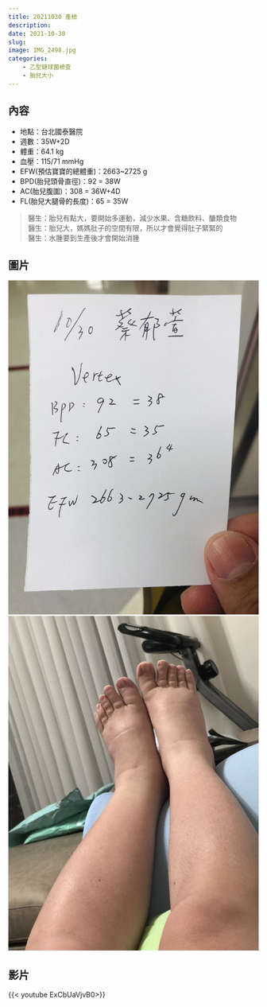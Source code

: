 ```yaml
---
title: 20211030 產檢
description: 
date: 2021-10-30
slug: 
image: IMG_2498.jpg
categories:
    - 乙型鏈球菌檢查
    - 胎兒大小
---
```


## 內容

* 地點：台北國泰醫院
* 週數：35W+2D
* 體重：64.1 kg  
* 血壓：115/71 mmHg
* EFW(預估寶寶的總體重)：2663~2725 g
* BPD(胎兒頭骨直徑)：92 = 38W
* AC(胎兒腹圍)：308 = 36W+4D
* FL(胎兒大腿骨的長度)：65 = 35W


> 醫生：胎兒有點大，要開始多運動，減少水果、含糖飲料、醣類食物  
> 醫生：胎兒大，媽媽肚子的空間有限，所以才會覺得肚子緊緊的  
> 醫生：水腫要到生產後才會開始消腫  

## 圖片

![](IMG_2498.jpg)  ![腳水腫](IMG_2502.JPG) 

## 影片

{{< youtube ExCbUaVjvB0>}}